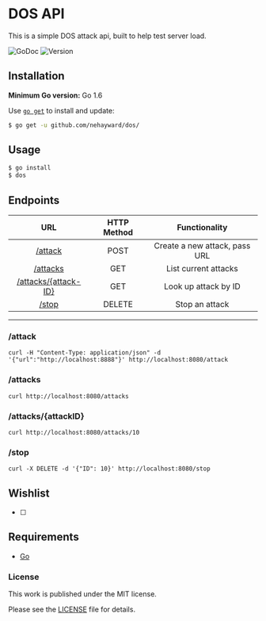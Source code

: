 # DOS API
This is a simple DOS attack api, built to help test server load.

![GoDoc]()
![Version](https://img.shields.io/badge/version-0.1-brightgreen.svg)



## Installation
**Minimum Go version:** Go 1.6

Use [`go get`](https://golang.org/cmd/go/#hdr-Download_and_install_packages_and_dependencies) to install and update:

```sh
$ go get -u github.com/nehayward/dos/
```

## Usage
```sh
$ go install
$ dos
```

## Endpoints
|URL | HTTP Method | Functionality |
|:---:|:---:|:---:|
|[/attack](#attack) | POST | Create a new attack, pass URL |
|[/attacks](#attacks)| GET | List current attacks |
|[/attacks/{attack-ID}](#attacksattackid)| GET | Look up attack by ID |
|[/stop](#stop)| DELETE | Stop an attack |

----------------------------

### /attack
```
curl -H "Content-Type: application/json" -d '{"url":"http://localhost:8888"}' http://localhost:8080/attack
```

### /attacks
```
curl http://localhost:8080/attacks
```

###  /attacks/{attackID}
```
curl http://localhost:8080/attacks/10
```

###  /stop
```
curl -X DELETE -d '{"ID": 10}' http://localhost:8080/stop
```

## Wishlist
- [ ]

## Requirements
* [Go](https://github.com/golang/example)


### License
This work is published under the MIT license.

Please see the [LICENSE](https://github.com/nehayward/DOS/blob/master/LICENSE) file for details.
